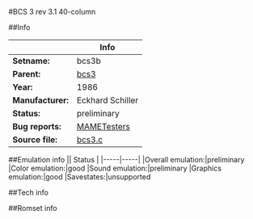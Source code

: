 #BCS 3 rev 3.1 40-column

##Info

||Info|
|-----|-----|
|**Setname:**|bcs3b
|**Parent:**|[bcs3](bcs3.md)
|**Year:**|1986
|**Manufacturer:**|Eckhard Schiller
|**Status:**|preliminary
|**Bug reports:**|[MAMETesters](http://mametesters.org/view_all_set.php?type=1&temporary=y&search=bcs3.c)
|**Source file:**|[bcs3.c](https://github.com/mamedev/mame/blob/master/src/mess/drivers/bcs3.c)

##Emulation info
|| Status |
|-----|-----|
|Overall emulation:|preliminary
|Color emulation:|good
|Sound emulation:|preliminary
|Graphics emulation:|good
|Savestates:|unsupported

##Tech info

##Romset info

<!--- START OF EDITED COMMENT DO NOT TOUCH TEXT ABOVE-->
